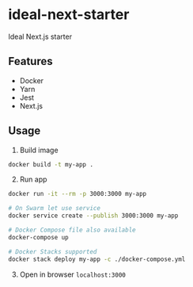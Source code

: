 # ideal-next-starter
Ideal Next.js starter

## Features

+ Docker
+ Yarn
+ Jest
+ Next.js

## Usage

1. Build image

```sh
docker build -t my-app .
```

2. Run app

```sh
docker run -it --rm -p 3000:3000 my-app

# On Swarm let use service
docker service create --publish 3000:3000 my-app

# Docker Compose file also available
docker-compose up

# Docker Stacks supported
docker stack deploy my-app -c ./docker-compose.yml
```

3. Open in browser `localhost:3000`
